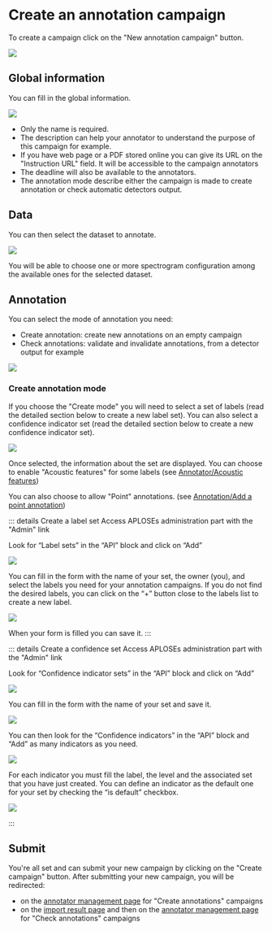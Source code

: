 # Create an annotation campaign

To create a campaign click on the "New annotation campaign" button.

![](/campaigns/all-campaigns_campaign-admin.png)

## Global information

You can fill in the global information.

![](/campaign-creator/form-global.png)

- Only the name is required.
- The description can help your annotator to understand the purpose of this campaign for example.
- If you have web page or a PDF stored online you can give its URL on the "Instruction URL" field. It will be accessible
  to the campaign annotators
- The deadline will also be available to the annotators.
- The annotation mode describe either the campaign is made to create annotation or check automatic detectors output.

## Data

You can then select the dataset to annotate.

![](/campaign-creator/form-data.png)

You will be able to choose one or more spectrogram configuration among the available ones for the selected dataset.

## Annotation

You can select the mode of annotation you need:

- Create annotation: create new annotations on an empty campaign
- Check annotations: validate and invalidate annotations, from a detector output for example

![](/campaign-creator/form-annotation.png)

### Create annotation mode

If you choose the "Create mode" you will need to select a set of labels (read the detailed section below to create a new
label set).
You can also select a confidence indicator set (read the detailed section below to create a new confidence indicator
set).

![](/campaign-creator/form-annotation-create.png)

Once selected, the information about the set are displayed. You can choose to enable "Acoustic features" for some
labels (see [Annotator/Acoustic features](../annotator.md#acoustic-features))

You can also choose to allow "Point" annotations. (see [Annotation/Add a point annotation](../annotator.md#add-a-box-annotation))

::: details Create a label set
Access APLOSEs administration part with the "Admin" link

Look for “Label sets” in the “API” block and click on “Add”

![](/campaign-creator/label-set/nav.png)

You can fill in the form with the name of your set, the owner (you), and select the labels you need for your annotation
campaigns.
If you do not find the desired labels, you can click on the “+” button close to the labels list to create a new label.

![](/campaign-creator/label-set/form.png)

When your form is filled you can save it.
:::

::: details Create a confidence set
Access APLOSEs administration part with the "Admin" link

Look for “Confidence indicator sets” in the “API” block and click on “Add”

![](/campaign-creator/confidence-set/nav-set.png)

You can fill in the form with the name of your set and save it.

![](/campaign-creator/confidence-set/form-set.png)

You can then look for the “Confidence indicators” in the “API” block and “Add” as many indicators as you need.

![](/campaign-creator/confidence-set/nav-indicator.png)

For each indicator you must fill the label, the level and the associated set that you have just created.
You can define an indicator as the default one for your set by checking the “is default” checkbox.

![](/campaign-creator/confidence-set/form-indicator.png)

:::

## Submit

You're all set and can submit your new campaign by clicking on the "Create campaign" button.
After submitting your new campaign, you will be redirected:

- on the [annotator management page](./manage-annotators.md) for "Create annotations" campaigns
- on the [import result page](./import-results.md) and then on
  the [annotator management page](./manage-annotators.md) for "Check annotations" campaigns

